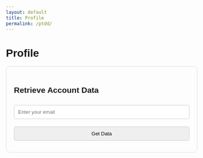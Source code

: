 ```yaml
---
layout: default
title: Profile
permalink: /ptdd/
---
```


# Profile


<!DOCTYPE html>
<html lang="en">
<head>
  <meta charset="UTF-8">
  <meta name="viewport" content="width=device-width, initial-scale=1.0">
  <title>Retrieve Account Data</title>
  <style>
    body {
      font-family: Arial, sans-serif;
      margin: 20px;
    }
    .form-container {
      max-width: 600px;
      margin: auto;
      padding: 20px;
      border: 1px solid #ddd;
      border-radius: 10px;
    }
    .form-container input, .form-container button {
      width: 100%;
      padding: 10px;
      margin: 10px 0;
      border: 1px solid #ccc;
      border-radius: 5px;
    }
    .result-container {
      margin-top: 20px;
      padding: 20px;
      border: 1px solid #ddd;
      border-radius: 10px;
      background-color: #f9f9f9;
    }
  </style>
</head>
<body>
  <div class="form-container">
    <h2>Retrieve Account Data</h2>
    <input type="email" id="email" placeholder="Enter your email" required>
    <button onclick="getAccountData()">Get Data</button>
  </div>

  <div class="result-container" id="result" style="display: none;">
    <h3>Account Details</h3>
    <p><strong>Account Number:</strong> <span id="accountNumber"></span></p>
    <p><strong>Name:</strong> <span id="name"></span></p>
    <p><strong>Email:</strong> <span id="emailDisplay"></span></p>
    <p><strong>Order ID:</strong> <span id="orderId"></span></p>
    <p><strong>Phone:</strong> <span id="phone"></span></p>
    <p><strong>Billing Address:</strong> 
      <span id="billingStreet"></span>, 
      <span id="billingCity"></span>, 
      <span id="billingState"></span>, 
      <span id="billingPostal"></span>, 
      <span id="billingCountry"></span>
    </p>
    <p><strong>Shipping Address:</strong> 
      <span id="shippingStreet"></span>, 
      <span id="shippingCity"></span>, 
      <span id="shippingState"></span>, 
      <span id="shippingPostal"></span>, 
      <span id="shippingCountry"></span>
    </p>
    <p><strong>Item Name:</strong> <span id="itemName"></span></p>
    <p><strong>Item Quantity:</strong> <span id="itemQuantity"></span></p>
    <p><strong>Item Price:</strong> <span id="itemPrice"></span></p>
    <p><strong>Total Amount:</strong> <span id="totalAmount"></span></p>
  </div>

  <script>
    async function getAccountData() {
      const email = document.getElementById('email').value;
      const resultContainer = document.getElementById('result');
      resultContainer.style.display = 'none'; // Hide result container initially

      if (!email) {
        alert("Please enter an email!");
        return;
      }

      const response = fetch('https://script.google.com/macros/s/AKfycbwQSmWf9K-Jei00NBj_g4_TToubBsi53Jh7HcEJrlHh4duHh3Odtuz1tWsbCFysWjtx/exec', {
    method: 'GET',  // or POST if you are sending data
    headers: {
        'Content-Type': 'application/json',
    },
    mode: 'cors' // Important for cross-origin requests
})
.then(response => response.json())
.then(data => {
    console.log(data);
})
.catch(error => {
    console.error('Error:', error);
});


      if (data.message) {
        alert(data.message);
      } else {
        // Update the HTML with the retrieved data
        document.getElementById('accountNumber').textContent = data[0]; // Account Number
        document.getElementById('name').textContent = data[1]; // Name
        document.getElementById('emailDisplay').textContent = data[2]; // Email
        document.getElementById('orderId').textContent = data[3]; // Order ID
        document.getElementById('phone').textContent = data[4]; // Phone
        document.getElementById('billingStreet').textContent = data[5]; // Billing Street
        document.getElementById('billingCity').textContent = data[6]; // Billing City
        document.getElementById('billingState').textContent = data[7]; // Billing State
        document.getElementById('billingPostal').textContent = data[8]; // Billing Postal
        document.getElementById('billingCountry').textContent = data[9]; // Billing Country
        document.getElementById('shippingStreet').textContent = data[10]; // Shipping Street
        document.getElementById('shippingCity').textContent = data[11]; // Shipping City
        document.getElementById('shippingState').textContent = data[12]; // Shipping State
        document.getElementById('shippingPostal').textContent = data[13]; // Shipping Postal
        document.getElementById('shippingCountry').textContent = data[14]; // Shipping Country
        document.getElementById('itemName').textContent = data[15]; // Item Name
        document.getElementById('itemQuantity').textContent = data[16]; // Item Quantity
        document.getElementById('itemPrice').textContent = data[17]; // Item Price
        document.getElementById('totalAmount').textContent = data[18]; // Total Amount

        resultContainer.style.display = 'block'; // Show the result container
      }
    }
  </script>
</body>
</html>


